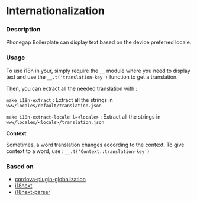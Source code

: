# Internationalization

### Description

Phonegap Boilerplate can display text based on the device preferred locale.

### Usage

To use i18n in your, simply require the `__` module where you need to display text and use the `__.t('translation-key')` function to get a translation.

Then, you can extract all the needed translation with :

`make i18n-extract` :
Extract all the strings in `www/locales/default/translation.json`

`make i18n-extract-locale l=<locale>` :
Extract all the strings in `www/locales/<locale>/translation.json`

__Context__

Sometimes, a word translation changes according to the context. To give context to a word, use : `__.t('Context::translation-key')`

### Based on

- [cordova-plugin-globalization](https://github.com/apache/cordova-plugin-globalization)
- [i18next](http://i18next.com/)
- [i18next-parser](https://www.npmjs.com/package/i18next-parser)
